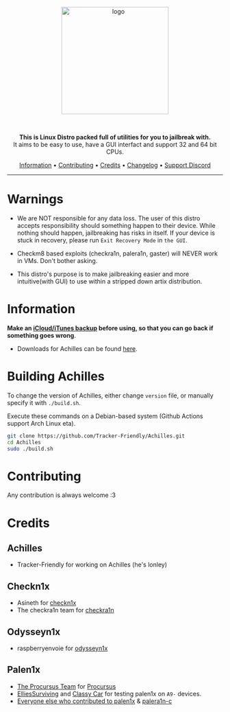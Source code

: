 <p align="center">
    <img src="https://cdn.discordapp.com/attachments/1093594998538240204/1095681139366174782/Achilles.png" alt="logo" width="250">
</p>
<br>
<p align="center">
<strong>This is Linux Distro packed full of utilities for you to jailbreak with.</a></strong><br>
    It aims to be easy to use, have a GUI interfact and support 32 and 64 bit CPUs.
</p>
<p align="center">
    <a href="#Information">Information</a> •
    <a href="#contributing">Contributing</a> •
    <a href="#credits">Credits</a> •
    <a href="https://github.com/Tracker-Friendly/Achilles/blob/main/CHANGELOG.md">Changelog</a> • 
    <a href="https://discord.gg/rYCQmuW5fj">Support Discord</a> 
</p>

-------
# Warnings
- We are NOT responsible for any data loss. The user of this distro accepts responsibility should something happen to their device. While nothing should happen, jailbreaking has risks in itself. If your device is stuck in recovery, please run `Exit Recovery Mode` in `the GUI`.

- Checkm8 based exploits (checkra1n, palera1n, gaster) will NEVER work in VMs. Don't bother asking.

- This distro's purpose is to make jailbreaking easier and more intuitive(with GUI) to use within a stripped down artix distribution.

# Information
**Make an [iCloud/iTunes backup](https://support.apple.com/en-us/HT203977) before using, so that you can go back if something goes wrong**.

- Downloads for Achilles can be found [here](https://github.com/Tracker-Friendly/Achilles/releases). 

# Building Achilles
To change the version of Achilles, either change `version` file, or manually specify it with `./build.sh`.

Execute these commands on a Debian-based system (Github Actions support Arch Linux eta).

```sh
git clone https://github.com/Tracker-Friendly/Achilles.git
cd Achilles
sudo ./build.sh
```

# Contributing
Any contribution is always welcome :3

# Credits
## Achilles
- Tracker-Friendly for working on Achilles (he's lonley)
## Checkn1x
- Asineth for [checkn1x](https://github.com/asineth0/checkn1x)
- The checkra1n team for [checkra1n](https://checkra.in)
## Odysseyn1x
- raspberryenvoie for [odysseyn1x](https://github.com/raspberryenvoie/odysseyn1x)
## Palen1x
- [The Procursus Team](https://github.com/ProcursusTeam/) for [Procursus](https://github.com/ProcursusTeam/Procursus)
- [ElliesSurviving](https://github.com/ElliesSurviving) and [Classy Car](https://www.reddit.com/user/Hunter_Ware) for testing palen1x on `A9-` devices.
- [Everyone else who contributed to palen1x](https://github.com/palera1n/palen1x/graphs/contributors) & [palera1n-c](https://github.com/palera1n/palera1n-c/graphs/contributors)
